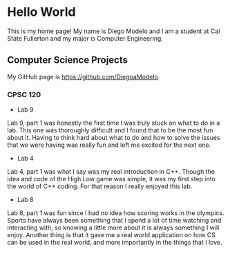 # Hello World

This is my home page! My name is Diego Modelo and I am a student at Cal State Fullerton and my major is Computer Engineering.

## Computer Science Projects

My GitHub page is https://github.com/DiegoaModelo.

### CPSC 120

* Lab 9

 Lab 9, part 1 was honestly the first time I was truly stuck on what to do in a lab. This one was thoroughly difficult and I found that to be the most fun about it. Having to think hard about what to do and how to solve the issues that we were having was really fun and left me excited for the next one.

* Lab 4

Lab 4, part 1 was what I say was my real introduction in C++. Though the idea and code of the High Low game was simple, it was my first step into the world of C++ coding. For that reason I really enjoyed this lab.

* Lab 8

Lab 8, part 1 was fun since I had no idea how scoring works in the olympics. Sports have always been something that I spend a lot of time watching and interacting with, so knowing a little more about it is always something I will enjoy. Another thing is that it gave me a real world application on how CS can be used in the real world, and more importantly in the things that I love.
